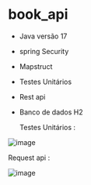 # book_api

* Java versão 17 
* spring Security 
* Mapstruct
* Testes Unitários 
* Rest api 
* Banco de dados H2

  Testes Unitários :
  
![image](https://github.com/goesbernardo/book_api/assets/16976328/52758f06-62f3-4a90-a50d-2f0317d63cec)

Request api : 

![image](https://github.com/goesbernardo/book_api/assets/16976328/ea0240c6-7b61-4933-b62e-be02381d74b5)


